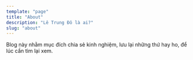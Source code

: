 ```yaml
---
template: "page"
title: "About"
description: "Lê Trung Đô là ai?"
slug: "about"
---
```


Blog này nhằm mục đích chia sẻ kinh nghiệm, lưu lại những thứ hay ho, để lúc cần tìm lại xem.
